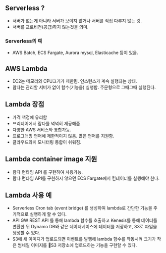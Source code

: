 

## Serverless ?
- 서버가 없는게 아니라 서버가 보이지 않거나 서버를 직접 다루지 않는 것.
- 서버를 프로비전(공급)하지 않는것을 의미.

### Serverless의 예
- AWS Batch, ECS Fargate, Aurora mysql, Elasticache 등이 있음.

## AWS Lambda
- EC2는 메모리와 CPU크기가 제한됨. 인스턴스가 계속 실행되는 상태.
- 람다는 관리할 서버가 없이 함수(기능을) 실행함. 주문형으로 그때그때 실행된다.

## Lambda 장점
- 가격 책정에 유리함
- 프리티어에서 람다를 넉넉히 제공해줌
- 다양한 AWS 서비스와 통합가능.
- 프로그래밍 언어에 제한적이지 않음. 많은 언어를 지원함.
- 클라우드와치 모니터링 통합이 쉬워짐.


## Lambda container image 지원
- 람다 런타임 API 를 구현하여 사용가능.
- 람다 런타임 API를 구현하지 않으면 ECS Fargate에서 컨테이너를 실행해야 한다.


## Lambda 사용 예 
- Serverless Cron tab (event bridge) 를 생성하여 lambda로 간단한 기능을 주기적으로 실행하게 할 수 있다.
- API GW REST API 를 통해 lambda 함수를 호출하고 Kenesis를 통해 데이터를 변환한 뒤 Dynamo DB와 같은 데이터베이스에 데이터를 저장하고, S3로 파일을 생성할 수 있다.
- S3에 새 이미지가 업로드되면 이벤트를 발행해 lambda 함수를 작동시켜 크기가 작은 썸네일 이미지를 S3 저장소에 업로드하는 기능을 구현할 수 있다.
